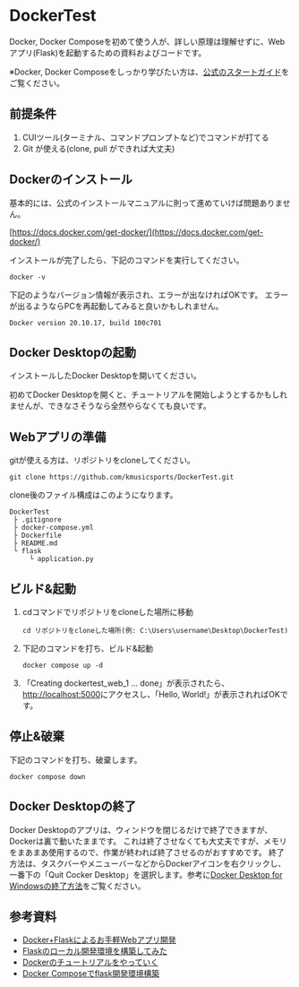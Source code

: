 # DockerTest
Docker, Docker Composeを初めて使う人が、詳しい原理は理解せずに、Webアプリ(Flask)を起動するための資料およびコードです。

※Docker, Docker Composeをしっかり学びたい方は、[公式のスタートガイド](https://docs.docker.com/get-started/)をご覧ください。

## 前提条件
1. CUIツール(ターミナル、コマンドプロンプトなど)でコマンドが打てる
2. Git が使える(clone, pull ができれば大丈夫)


## Dockerのインストール
基本的には、公式のインストールマニュアルに則って進めていけば問題ありません。

[https://docs.docker.com/get-docker/](https://docs.docker.com/get-docker/)

インストールが完了したら、下記のコマンドを実行してください。
```
docker -v
```
下記のようなバージョン情報が表示され、エラーが出なければOKです。
エラーが出るようならPCを再起動してみると良いかもしれません。
```
Docker version 20.10.17, build 100c701
```

## Docker Desktopの起動
インストールしたDocker Desktopを開いてください。

初めてDocker Desktopを開くと、チュートリアルを開始しようとするかもしれませんが、できなさそうなら全然やらなくても良いです。

## Webアプリの準備
gitが使える方は、リポジトリをcloneしてください。
```
git clone https://github.com/kmusicsports/DockerTest.git
```
clone後のファイル構成はこのようになります。
```
DockerTest
 ├ .gitignore
 ├ docker-compose.yml
 ├ Dockerfile
 ├ README.md
 └ flask
     └ application.py
```

## ビルド&起動
1. cdコマンドでリポジトリをcloneした場所に移動
    ```
    cd リポジトリをcloneした場所(例: C:\Users\username\Desktop\DockerTest)
    ```
2. 下記のコマンドを打ち、ビルド&起動
    ```
    docker compose up -d
    ```
3. 「Creating dockertest_web_1 ... done」が表示されたら、[http://localhost:5000](http://localhost:5000/)にアクセスし、「Hello, World!」が表示されればOKです。

## 停止&破棄
下記のコマンドを打ち、破棄します。
```
docker compose down
```

## Docker Desktopの終了
Docker Desktopのアプリは、ウィンドウを閉じるだけで終了できますが、Dockerは裏で動いたままです。
これは終了させなくても大丈夫ですが、メモリをまあまあ使用するので、作業が終われば終了させるのがおすすめです。
終了方法は、タスクバーやメニューバーなどからDockerアイコンを右クリックし、一番下の「Quit Cocker Desktop」を選択します。参考に[Docker Desktop for Windowsの終了方法](https://e-penguiner.com/change-location-of-docker-on-windows/#1-docker-desktop-for-windows%E3%81%AE%E5%81%9C%E6%AD%A2)をご覧ください。

## 参考資料
- [Docker+Flaskによるお手軽Webアプリ開発](https://qiita.com/phorizon20/items/57277fab1fd7aa994502)
- [Flaskのローカル開発環境を構築してみた](https://dev.classmethod.jp/articles/flask-local-develop/)
- [Dockerのチュートリアルをやっていく](https://zenn.dev/taichifukumoto/scraps/bfbdb56f7e5852)
- [Docker Composeでflask開発環境構築](https://amateur-engineer-blog.com/flask-docker-compose/)
